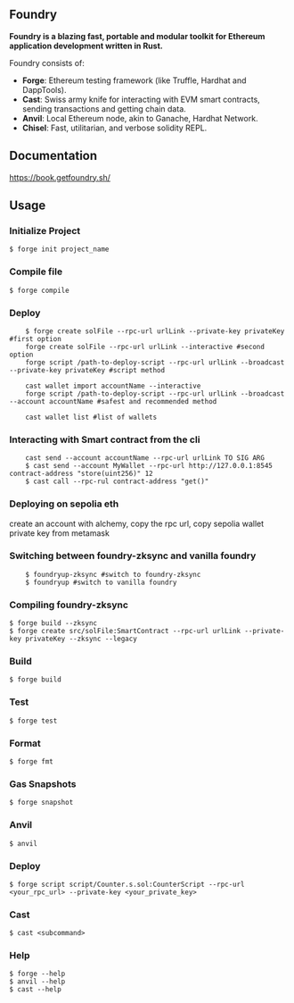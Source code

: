 ## Foundry

**Foundry is a blazing fast, portable and modular toolkit for Ethereum application development written in Rust.**

Foundry consists of:

- **Forge**: Ethereum testing framework (like Truffle, Hardhat and DappTools).
- **Cast**: Swiss army knife for interacting with EVM smart contracts, sending transactions and getting chain data.
- **Anvil**: Local Ethereum node, akin to Ganache, Hardhat Network.
- **Chisel**: Fast, utilitarian, and verbose solidity REPL.

## Documentation

https://book.getfoundry.sh/

## Usage

### Initialize Project

```shell
$ forge init project_name
```

### Compile file

```shell
$ forge compile
```

### Deploy

```shell
    $ forge create solFile --rpc-url urlLink --private-key privateKey #first option
    forge create solFile --rpc-url urlLink --interactive #second option
    forge script /path-to-deploy-script --rpc-url urlLink --broadcast --private-key privateKey #script method

    cast wallet import accountName --interactive
    forge script /path-to-deploy-script --rpc-url urlLink --broadcast --account accountName #safest and recommended method

    cast wallet list #list of wallets
```

### Interacting with Smart contract from the cli

```shell
    cast send --account accountName --rpc-url urlLink TO SIG ARG
    $ cast send --account MyWallet --rpc-url http://127.0.0.1:8545 contract-address "store(uint256)" 12
    $ cast call --rpc-rul contract-address "get()"
```

### Deploying on sepolia eth

create an account with alchemy, copy the rpc url, copy sepolia wallet private key from metamask

### Switching between foundry-zksync and vanilla foundry

```shell
    $ foundryup-zksync #switch to foundry-zksync
    $ foundryup #switch to vanilla foundry
```

### Compiling foundry-zksync

```shell
$ forge build --zksync
$ forge create src/solFile:SmartContract --rpc-url urlLink --private-key privateKey --zksync --legacy
```

### Build

```shell
$ forge build
```

### Test

```shell
$ forge test
```

### Format

```shell
$ forge fmt
```

### Gas Snapshots

```shell
$ forge snapshot
```

### Anvil

```shell
$ anvil
```

### Deploy

```shell
$ forge script script/Counter.s.sol:CounterScript --rpc-url <your_rpc_url> --private-key <your_private_key>
```

### Cast

```shell
$ cast <subcommand>
```

### Help

```shell
$ forge --help
$ anvil --help
$ cast --help
```
